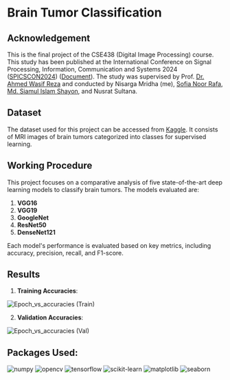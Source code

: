 # **Brain Tumor Classification**

## **Acknowledgement**
This is the final project of the CSE438 (Digital Image Processing) course. This study has been published at the International Conference on Signal Processing, Information, Communication and Systems 2024 ([SPICSCON2024](https://spicscon.org/2024)) ([Document](10.1109/SPICSCON64195.2024.10941675)). The study was supervised by Prof. [Dr. Ahmed Wasif Reza](https://fse.ewubd.edu/computer-science-engineering/faculty-view/wasif) and conducted by Nisarga Mridha (me), [Sofia Noor Rafa](https://github.com/sofiautilitarian), [Md. Siamul Islam Shayon](https://github.com/shayon10), and Nusrat Sultana.

## **Dataset**
The dataset used for this project can be accessed from [Kaggle](https://www.kaggle.com/datasets/masoudnickparvar/brain-tumor-mri-dataset). It consists of MRI images of brain tumors categorized into classes for supervised learning.

## **Working Procedure**
This project focuses on a comparative analysis of five state-of-the-art deep learning models to classify brain tumors. The models evaluated are:

1. **VGG16**
2. **VGG19**
3. **GoogleNet**
4. **ResNet50**
5. **DenseNet121**

Each model's performance is evaluated based on key metrics, including accuracy, precision, recall, and F1-score.

## **Results**

1. **Training Accuracies**:


![Epoch_vs_accuracies (Train)](https://github.com/user-attachments/assets/35f11536-0c88-4d08-8020-3ca2d6a1b86b)


2. **Validation Accuracies**:


![Epoch_vs_accuracies (Val)](https://github.com/user-attachments/assets/bececec7-73a7-4714-a99f-ccc48e122864)


## Packages Used:
![numpy](https://img.shields.io/badge/Numpy-1.25.0-blue) ![opencv](https://img.shields.io/badge/OpenCV-4.8.0-green) ![tensorflow](https://img.shields.io/badge/TensorFlow-2.13.0-orange) ![scikit-learn](https://img.shields.io/badge/Scikit--Learn-1.3.0-yellow) ![matplotlib](https://img.shields.io/badge/Matplotlib-3.7.1-red) ![seaborn](https://img.shields.io/badge/Seaborn-0.12.2-lightblue)

